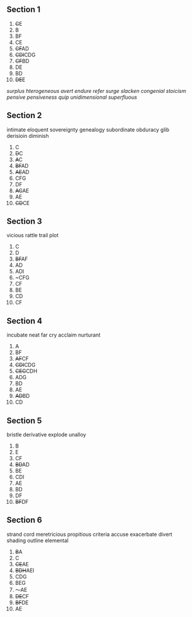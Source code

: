## Section 1

1. ~~C~~E
2. B
3. BF
4. CE
5. ~~CF~~AD
6. ~~CDI~~CDG
7. ~~CF~~BD
8. DE
9. BD
10. ~~DE~~E

*surplus* 
*hterogeneous*
*avert*
*endure*
*refer*
*surge*
*slacken*
*congenial*
*stoicism*
*pensive*
*pensiveness* 
*quip*
*unidimensional* 
*superfluous*


## Section 2

intimate
eloquent
sovereignty
genealogy
subordinate
obduracy
glib
derisioin
diminish

1. C
2. ~~D~~C
3. ~~A~~C
4. ~~BF~~AD
5. ~~AE~~AD
6. CFG
7. DF
8. ~~AC~~AE
9. AE
10. ~~CD~~CE


## Section 3

vicious
rattle 
trail 
plot

1. C
2. D
3. ~~BF~~AF
4. AD
5. ADI
6. ~CFG
7. CF
8. BE
9. CD
10. CF

## Section 4

incubate
neat
far cry 
acclaim
nurturant

1.  A
2. BF
3. ~~AF~~CF
4. ~~CDI~~CDG
5. ~~CEG~~CDH
6.  ADG
7. BD
8. AE
9. ~~AD~~BD
10. CD
   
## Section 5

bristle
derivative
explode
unalloy


1. B
2. E
3. CF
4. ~~BD~~AD
5. BE
6. CDI
7. AE
8. BD
9. DF
10.  ~~BF~~DF

## Section 6 

strand 
cord
meretricious
propitious
criteria
accuse 
exacerbate
divert
shading
outline
elemental

1. ~~B~~A
2. C
3. ~~CE~~AE
4. ~~BDH~~AEI
5. CDG
6. BEG
7. ～AE
8. ~~DE~~CF
9. ~~BF~~DE
10. AE